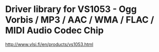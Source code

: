 # Driver library for VS1053 - Ogg Vorbis / MP3 / AAC / WMA / FLAC / MIDI Audio Codec Chip

http://www.vlsi.fi/en/products/vs1053.html
